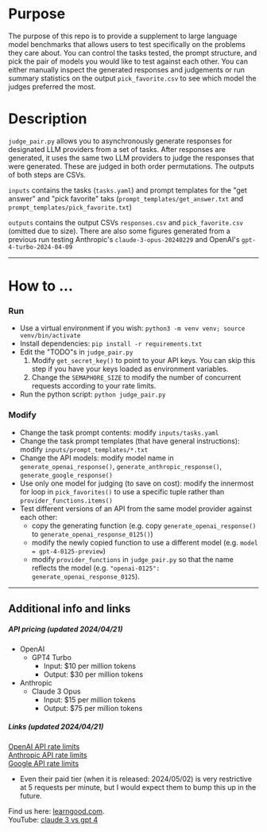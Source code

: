 # Purpose
The purpose of this repo is to provide a supplement to large language model benchmarks that allows users to test specifically on the problems they care about. You can control the tasks tested, the prompt structure, and pick the pair of models you would like to test against each other. You can either manually inspect the generated responses and judgements or run summary statistics on the output `pick_favorite.csv` to see which model the judges preferred the most.


# Description
`judge_pair.py` allows you to asynchronously generate responses for designated LLM providers from a set of tasks. After responses are generated, it uses the same two LLM providers to judge the responses that were generated. These are judged in both order permutations. The outputs of both steps are CSVs.

`inputs` contains the tasks (`tasks.yaml`) and prompt templates for the "get answer" and "pick favorite" taks (`prompt_templates/get_answer.txt` and `prompt_templates/pick_favorite.txt`)

`outputs` contains the output CSVs `responses.csv` and `pick_favorite.csv` (omitted due to size). There are also some figures generated from a previous run testing Anthropic's `claude-3-opus-20240229` and OpenAI's `gpt-4-turbo-2024-04-09`

----

# How to ...
### Run
- Use a virtual environment if you wish: `python3 -m venv venv; source venv/bin/activate`
- Install dependencies: `pip install -r requirements.txt`
- Edit the "TODO"s in `judge_pair.py`
   1. Modify `get_secret_key()` to point to your API keys. You can skip this step if you have your keys loaded as environment variables.
   2. Change the `SEMAPHORE_SIZE` to modify the number of concurrent requests according to your rate limits.
- Run the python script: `python judge_pair.py`

### Modify
- Change the task prompt contents: modify `inputs/tasks.yaml`
- Change the task prompt templates (that have general instructions): modify `inputs/prompt_templates/*.txt`
- Change the API models: modify model name in `generate_openai_response()`, `generate_anthropic_response()`, `generate_google_response()`
- Use only one model for judging (to save on cost): modify the innermost for loop in `pick_favorites()` to use a specific tuple rather than `provider_functions.items()` 
- Test different versions of an API from the same model provider against each other:
  - copy the generating function (e.g. copy `generate_openai_response()` to `generate_openai_response_0125()`)
  - modify the newly copied function to use a different model (e.g. `model = gpt-4-0125-preview`)
  - modify `provider_functions` in `judge_pair.py` so that the name reflects the model (e.g. `"openai-0125": generate_openai_response_0125`).

----
## Additional info and links

##### API pricing (updated 2024/04/21)
- OpenAI
  - GPT4 Turbo
      - Input: $10 per million tokens
      - Output: $30 per million tokens
- Anthropic
  - Claude 3 Opus
      - Input: $15 per million tokens
      - Output: $75 per million tokens

##### Links (updated 2024/04/21)
[OpenAI API rate limits](https://platform.openai.com/docs/guides/rate-limits)  
[Anthropic API rate limits](https://docs.anthropic.com/claude/reference/rate-limits)  
[Google API rate limits](https://ai.google.dev/pricing)
- Even their paid tier (when it is released: 2024/05/02) is very restrictive at 5 requests per minute, but I would expect them to bump this up in the future.

Find us here: [learngood.com](https://www.learngood.com).  
YouTube: [claude 3 vs gpt 4](https://www.youtube.com/watch?v=-bcbcFYhqes)
